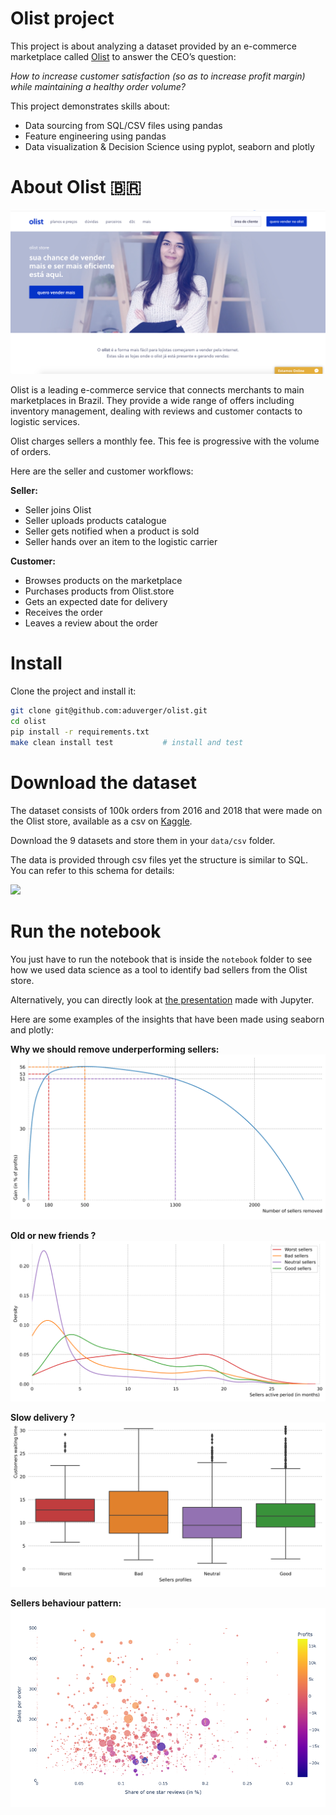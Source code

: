 # Olist project
This project is about analyzing a dataset provided by an e-commerce marketplace called [Olist](https://olist.com/) to answer the CEO’s question:

*How to increase customer satisfaction (so as to increase profit margin) while maintaining a healthy order volume?*

This project demonstrates skills about:
- Data sourcing from SQL/CSV files using pandas
- Feature engineering using pandas
- Data visualization & Decision Science using pyplot, seaborn and plotly


# About Olist 🇧🇷

![](https://raw.githubusercontent.com/lewagon/data-images/master/best-practices/olist.png)

Olist is a leading e-commerce service that connects merchants to main marketplaces in Brazil. They provide a wide range of offers including inventory management, dealing with reviews and customer contacts to logistic services.

Olist charges sellers a monthly fee. This fee is progressive with the volume of orders.

Here are the seller and customer workflows:

**Seller:**

- Seller joins Olist
- Seller uploads products catalogue
- Seller gets notified when a product is sold
- Seller hands over an item to the logistic carrier

**Customer:**

- Browses products on the marketplace
- Purchases products from Olist.store
- Gets an expected date for delivery
- Receives the order
- Leaves a review about the order


# Install

Clone the project and install it:

```bash
git clone git@github.com:aduverger/olist.git
cd olist
pip install -r requirements.txt
make clean install test           # install and test
```


# Download the dataset

The dataset consists of 100k orders from 2016 and 2018 that were made on the Olist store, available as a csv on [Kaggle](https://www.kaggle.com/olistbr/brazilian-ecommerce).

Download the 9 datasets and store them in your ```data/csv``` folder.

The data is provided through csv files yet the structure is similar to SQL.
You can refer to this schema for details:

![](https://i.imgur.com/HRhd2Y0.png)


# Run the notebook

You just have to run the notebook that is inside the ```notebook``` folder to see how we used data science as a tool to identify bad sellers from the Olist store.

Alternatively, you can directly look at [the presentation](./notebooks/final_presentation.html) made with Jupyter.

Here are some examples of the insights that have been made using seaborn and plotly:

**Why we should remove underperforming sellers:**
![Underperforming sellers](./notebooks/img/underperforming.png)

**Old or new friends ?**
![Old or new friends ?](./notebooks/img/active_period.png)

**Slow delivery ?**
![Slow delivery ?](./notebooks/img/delivery.png)

**Sellers behaviour pattern:**
![Behaviour pattern](./notebooks/img/bad_sellers.png)
